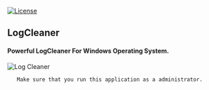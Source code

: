 [![License](https://img.shields.io/badge/License-MIT-blue)](#license "Go to license section")

## LogCleaner
#### Powerful LogCleaner For Windows Operating System.

![Log Cleaner](https://user-images.githubusercontent.com/90393971/150598829-8d9f692d-8635-4312-bc53-260f3965899d.png)

```shell
   Make sure that you run this application as a administrator.
   ```
